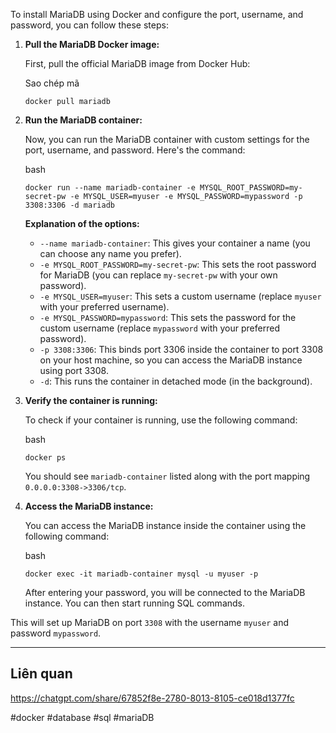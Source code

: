 
To install MariaDB using Docker and configure the port, username, and password, you can follow these steps:

1. **Pull the MariaDB Docker image:**
    
    First, pull the official MariaDB image from Docker Hub:
    
    Sao chép mã
    
    `docker pull mariadb`
    
2. **Run the MariaDB container:**
    
    Now, you can run the MariaDB container with custom settings for the port, username, and password. Here's the command:
    
    bash
    
    `docker run --name mariadb-container -e MYSQL_ROOT_PASSWORD=my-secret-pw -e MYSQL_USER=myuser -e MYSQL_PASSWORD=mypassword -p 3308:3306 -d mariadb`
    
    **Explanation of the options:**
    
    - `--name mariadb-container`: This gives your container a name (you can choose any name you prefer).
    - `-e MYSQL_ROOT_PASSWORD=my-secret-pw`: This sets the root password for MariaDB (you can replace `my-secret-pw` with your own password).
    - `-e MYSQL_USER=myuser`: This sets a custom username (replace `myuser` with your preferred username).
    - `-e MYSQL_PASSWORD=mypassword`: This sets the password for the custom username (replace `mypassword` with your preferred password).
    - `-p 3308:3306`: This binds port 3306 inside the container to port 3308 on your host machine, so you can access the MariaDB instance using port 3308.
    - `-d`: This runs the container in detached mode (in the background).
3. **Verify the container is running:**
    
    To check if your container is running, use the following command:
    
    bash
    
    `docker ps`
    
    You should see `mariadb-container` listed along with the port mapping `0.0.0.0:3308->3306/tcp`.
    
4. **Access the MariaDB instance:**
    
    You can access the MariaDB instance inside the container using the following command:
    
    bash
    
    `docker exec -it mariadb-container mysql -u myuser -p`
    
    After entering your password, you will be connected to the MariaDB instance. You can then start running SQL commands.
    


This will set up MariaDB on port `3308` with the username `myuser` and password `mypassword`.


---
## Liên quan

https://chatgpt.com/share/67852f8e-2780-8013-8105-ce018d1377fc

#docker #database #sql #mariaDB